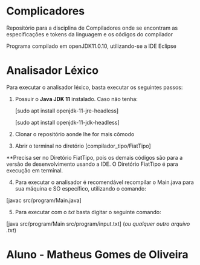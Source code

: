 # Complicadores
Repositório para a disciplina de Compiladores onde se encontram as especificações e tokens da linguagem e os códigos do compilador

Programa compilado em openJDK11.0.10, utilizando-se a IDE Eclipse

# Analisador Léxico

Para executar o analisador léxico, basta executar os seguintes passos: 

1. Possuir o **Java JDK 11** instalado. Caso não tenha:
    
    [sudo apt install openjdk-11-jre-headless]
    
    [sudo apt install openjdk-11-jdk-headless]
    
2. Clonar o repositório aonde lhe for mais cômodo

3. Abrir o terminal no diretório [compilador_tipo/FiatTipo] 

**Precisa ser no Diretório FiatTipo, pois os demais códigos são para a versão de desenvolvimento usando a IDE. O Diretório FiatTipo é para execução em terminal.

4. Para executar o analisador é recomendável recompilar o Main.java para sua máquina e SO específico, utilizando o comando:

[javac src/program/Main.java]

5. Para executar com o *txt* basta digitar o seguinte comando:

[java src/program/Main src/program/input.txt] (*ou qualquer outro arquivo .txt*)

# Aluno - Matheus Gomes de Oliveira

